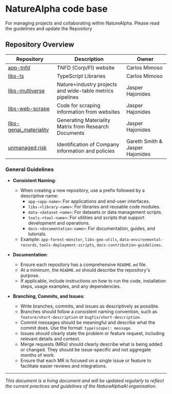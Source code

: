 # NatureAlpha code base

For managing projects and collaborating within NatureAlpha. Please read the guidelines and update the Repository 

## Repository Overview

| Repository | Description | Owner |
|------------|-------------|-------------|
| [app-tnfd](https://github.com/NatureAlphaAI/app-tnfd) | TNFD (Corp/FI) website | Carlos Mimoso
| [libs-ts](https://github.com/NatureAlphaAI/libs-ts) | TypeScript Libraries | Carlos Mimoso
| [libs-multiverse](https://github.com/NatureAlphaAI/libs-multiverse) | Nature+industry projects and wide-table metrics pipelines | Jasper Hajonides
| [libs-web-scrape](https://github.com/NatureAlphaAI/libs-web-scrape) | Code for scraping information from websites | Jasper Hajonides
| [libs-genai_materiality](https://github.com/NatureAlphaAI/libs-genai_materiality) | Generating Materiality Matrix from Research Documents | Jasper Hajonides
| [unmanaged risk]((https://github.com/naturealphaai/unmanaged-risk)) | Identification of Company information and policies | Gareth Smith & Jasper Hajonides




### General Guidelines

- **Consistent Naming**:
  - When creating a new repository, use a prefix followed by a descriptive name:
    - `app-<app-name>`: For applications and end-user interfaces.
    - `libs-<library-name>`: For libraries and reusable code modules.
    - `data-<dataset-name>`: For datasets or data management scripts.
    - `tools-<tool-name>`: For utilities and scripts that support development and operations.
    - `docs-<documentation-name>`: For documentation, guides, and tutorials.
  - Example: `app-forest-monitor`, `libs-geo-utils`, `data-environmental-records`, `tools-deployment-scripts`, `docs-contribution-guidelines`.

- **Documentation**:
  - Ensure each repository has a comprehensive `README.md` file.
  - At a minimum, the `README.md` should describe the repository's purpose.
  - If applicable, include instructions on how to run the code, installation steps, usage examples, and any dependencies.

- **Branching, Commits, and Issues**:
  - Write branches, commits, and issues as descriptively as possible.
  - Branches should follow a consistent naming convention, such as `feature/short-description` or `bugfix/short-description`.
  - Commit messages should be meaningful and describe what the commit does. Use the format: `type(scope): message`.
  - Issues should clearly state the problem or feature request, including relevant details and context.
  - Merge requests (MRs) should clearly describe what is being added or changed. They should be issue-specific and not aggregate months of work.
  - Ensure that each MR is focused on a single issue or feature to facilitate easier reviews and integrations.


---

*This document is a living document and will be updated regularly to reflect the current practices and guidelines of the NatureAlphaAI organisation.*
